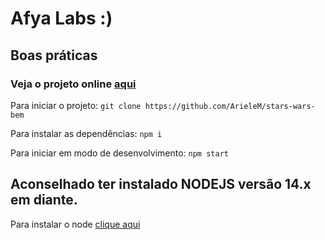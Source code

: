 # Afya Labs :)
## Boas práticas

### Veja o projeto online [aqui](https://stars-wars-bem.vercel.app/) 


Para iniciar o projeto:
`git clone https://github.com/ArieleM/stars-wars-bem`

Para instalar as dependências:
`npm i`

Para iniciar em modo de desenvolvimento:
`npm start`

## Aconselhado ter instalado NODEJS versão 14.x em diante.

Para instalar o node [clique aqui](https://nodejs.org/en/)
